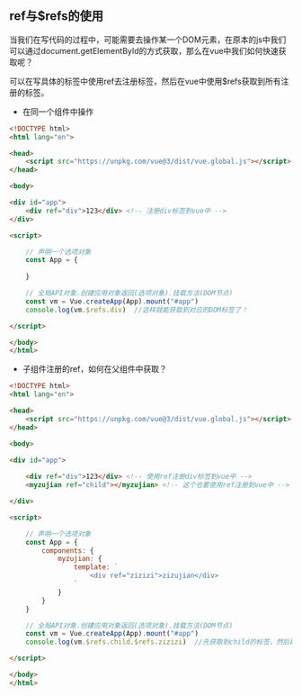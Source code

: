 ## ref与$refs的使用

当我们在写代码的过程中，可能需要去操作某一个DOM元素，在原本的js中我们可以通过document.getElementById的方式获取，那么在vue中我们如何快速获取呢？

可以在写具体的标签中使用ref去注册标签，然后在vue中使用$refs获取到所有注册的标签。



- 在同一个组件中操作

```html
<!DOCTYPE html>
<html lang="en">

<head>
    <script src="https://unpkg.com/vue@3/dist/vue.global.js"></script>
</head>

<body>

<div id="app">
    <div ref="div">123</div> <!-- 注册div标签到vue中 -->
</div>

<script>

    // 声明一个选项对象
    const App = {
       
    }

    // 全局API对象.创建应用对象返回(选项对象).挂载方法(DOM节点)
    const vm = Vue.createApp(App).mount("#app")
    console.log(vm.$refs.div)  //这样就能获取到对应的DOM标签了！

</script>

</body>
</html>

```



- 子组件注册的ref，如何在父组件中获取？

```html
<!DOCTYPE html>
<html lang="en">

<head>
    <script src="https://unpkg.com/vue@3/dist/vue.global.js"></script>
</head>

<body>

<div id="app">
   
    <div ref="div">123</div> <!-- 使用ref注册div标签到vue中 -->
    <myzujian ref="child"></myzujian> <!-- 这个也要使用ref注册到vue中 -->

</div>

<script>

    // 声明一个选项对象
    const App = {
        components: {
            myzujian: {
                template: `
                    <div ref="zizizi">zizujian</div>
                `
            }
        }
    }

    // 全局API对象.创建应用对象返回(选项对象).挂载方法(DOM节点)
    const vm = Vue.createApp(App).mount("#app")
    console.log(vm.$refs.child.$refs.zizizi)  //先获取到child的标签，然后再获取到子组件的$refs属性

</script>

</body>
</html>

```

